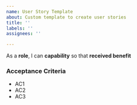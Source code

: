 ```yaml
---
name: User Story Template
about: Custom template to create user stories
title: ''
labels: ''
assignees: ''

---
```


As a **role**, I can **capability** so that **received benefit**

### Acceptance Criteria

- AC1
- AC2
- AC3
